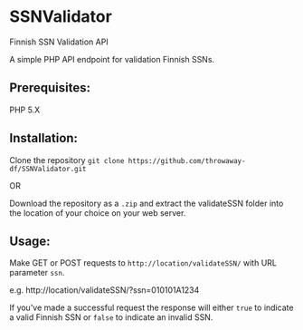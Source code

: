 # SSNValidator
Finnish SSN Validation API

A simple PHP API endpoint for validation Finnish SSNs.

## Prerequisites:
PHP 5.X

## Installation:

Clone the repository
  `git clone https://github.com/throwaway-df/SSNValidator.git`

OR

Download the repository as a `.zip` and extract the validateSSN folder into the location of your choice on your web server.

## Usage:

Make GET or POST requests to `http://location/validateSSN/` with URL parameter `ssn`.

e.g. http://location/validateSSN/?ssn=010101A1234

If you've made a successful request the response will either `true` to indicate a valid Finnish SSN or `false` to indicate an invalid SSN.
